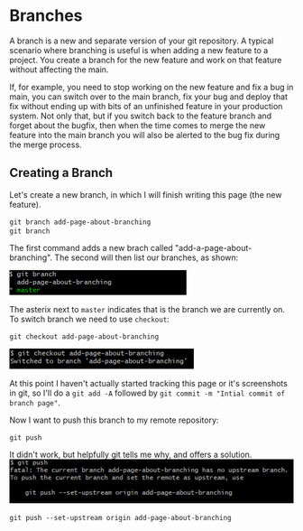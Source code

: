 # Branches

A branch is a new and separate version of your git repository. A typical scenario where branching is useful is when adding a new feature to a project. You create a branch for the new feature and work on that feature without affecting the main. 

If, for example, you need to stop working on the new feature and fix a bug in main, you can switch over to the main branch, fix your bug and deploy that fix without ending up with bits of an unfinished feature in your production system. Not only that, but if you switch back to the feature branch and forget about the bugfix, then when the time comes to merge the new feature into the main branch you will also be alerted to the bug fix during the merge process.

## Creating a Branch

Let's create a new branch, in which I will finish writing this page (the new feature).

```
git branch add-page-about-branching
git branch
```

The first command adds a new brach called "add-a-page-about-branching". The second will then list our branches, as shown:

![Screenshot of show our master and add-page-about-branching branches](images/git_create_branch.png)

The asterix next to ```master``` indicates that is the branch we are currently on. To switch branch we need to use ```checkout```:
```
git checkout add-page-about-branching
```
![Screenshot showing we have changed branches](images/git_switch_to_branch.png)

At this point I haven't actually started tracking this page or it's screenshots in git, so I'll do a ```git add -A``` followed by ```git commit -m "Intial commit of branch page"```.

Now I want to push this branch to my remote repository:
```
git push
```
It didn't work, but helpfully git tells me why, and offers a solution.
![Screenshot showing error after trying to push new branch](images\git_push_branch_error.png)

```
git push --set-upstream origin add-page-about-branching
```